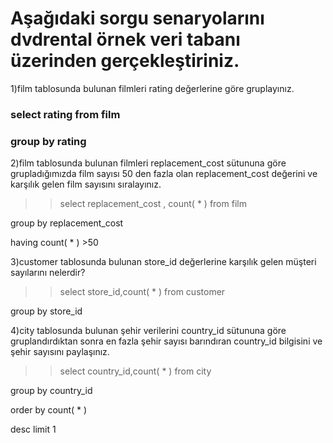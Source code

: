 # Aşağıdaki sorgu senaryolarını dvdrental örnek veri tabanı üzerinden gerçekleştiriniz.

1)film tablosunda bulunan filmleri rating değerlerine göre gruplayınız.

### select rating from film 

### group by rating

2)film tablosunda bulunan filmleri replacement_cost sütununa göre grupladığımızda film sayısı 50 den fazla olan replacement_cost değerini ve karşılık gelen film sayısını sıralayınız.

>>select replacement_cost , count( * ) from film 

group by replacement_cost 

having count( * ) >50 

3)customer tablosunda bulunan store_id değerlerine karşılık gelen müşteri sayılarını nelerdir? 

>>select store_id,count( * ) from customer 

group by store_id

4)city tablosunda bulunan şehir verilerini country_id sütununa göre gruplandırdıktan sonra en fazla şehir sayısı barındıran country_id bilgisini ve şehir sayısını paylaşınız.

>>select country_id,count( * ) from city 

group by country_id

order by count( * ) 

desc limit 1

